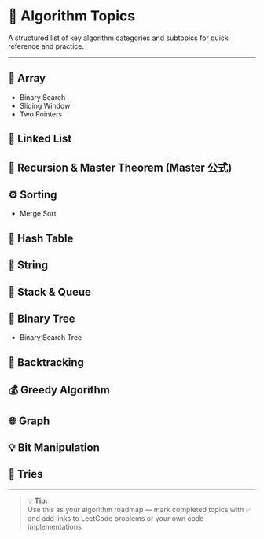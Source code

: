 # 📘 Algorithm Topics

A structured list of key algorithm categories and subtopics for quick reference and practice.

---

## 🧩 Array
- Binary Search
- Sliding Window
- Two Pointers

## 🔗 Linked List

## 🔁 Recursion & Master Theorem (Master 公式)

## ⚙️ Sorting
- Merge Sort

## 🧮 Hash Table

## 📝 String

## 🧱 Stack & Queue

## 🌳 Binary Tree
- Binary Search Tree

## 🎯 Backtracking

## 💰 Greedy Algorithm

## 🌐 Graph

## 💡 Bit Manipulation

## 🌴 Tries

---

> 💡 **Tip:**  
> Use this as your algorithm roadmap — mark completed topics with ✅ and add links to LeetCode problems or your own code implementations.